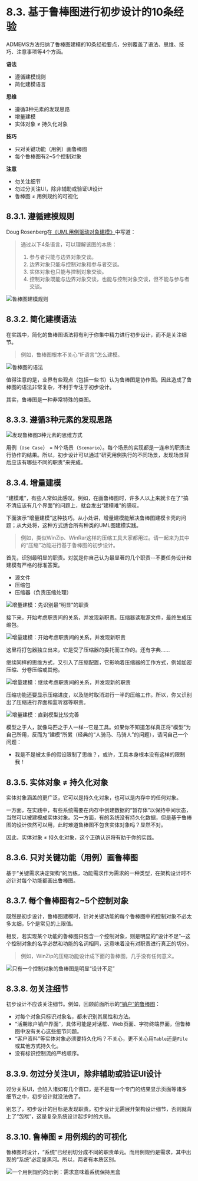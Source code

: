 # 8.3. 基于鲁棒图进行初步设计的10条经验

ADMEMS方法归纳了鲁棒图建模的10条经验要点，分别覆盖了语法、思维、技巧、注意事项等4个方面。

**语法**

- 遵循建模规则
- 简化建模语言

**思维**

- 遵循3种元素的发现思路
- 增量建模
- 实体对象 ≠ 持久化对象

**技巧**

- 只对关键功能（用例）画鲁棒图
- 每个鲁棒图有2~5个控制对象

**注意**

- 勿关注细节
- 勿过分关注UI，除非辅助或验证UI设计
- 鲁棒图 ≠ 用例规约的可视化

## 8.3.1. 遵循建模规则

Doug Rosenberg在[《UML用例驱动对象建模》](https://book.douban.com/subject/1125856/)中写道：

> 通过以下4条语言，可以理解该图的本质：
>
> 1. 参与者只能与边界对象交谈。
> 2. 边界对象只能与控制对象和参与者交谈。
> 3. 实体对象也只能与控制对象交谈。
> 4. 控制对象既能与边界对象交谈，也能与控制对象交谈，但不能与参与者交谈。

![鲁棒图建模规则](images/鲁棒图建模规则.png)

## 8.3.2. 简化建模语法

在实践中，简化的鲁棒图语法将有利于你集中精力进行初步设计，而不是关注细节。

> 例如，鲁棒图根本不关心“IF语言”怎么建模。

![鲁棒图的语法](images/鲁棒图的语法.png)

值得注意的是，业界有些观点（包括一些书）认为鲁棒图是协作图。因此造成了鲁棒图的语法非常复杂，不利于专注于初步设计。

其实，鲁棒图是一种非常特殊的类图。

## 8.3.3. 遵循3种元素的发现思路

![发现鲁棒图3种元素的思维方式](images/发现鲁棒图3种元素的思维方式.png)

用例（`Use Case`） = N个场景（`Scenario`）。每个场景的实现都是一连串的职责进行协作的结果。所以，初步设计可以通过“研究用例执行的不同场景，发现场景背后应该有哪些不同的职责”来完成。

## 8.3.4. 增量建模

“建模难”，有些人常如此感叹。例如，在画鲁棒图时，许多人以上来就卡在了“搞不清应该有几个界面”的问题上，就会发出“建模难”的感叹。

下面演示“增量建模”这种技巧。从小处讲，增量建模能解决鲁棒图建模卡壳的问题；从大处将，这种方式适合所有种类的UML图建模实践。

> 例如，类似WinZip、WinRar这样的压缩工具大家都用过。请一起来为其中的“压缩”功能进行基于鲁棒图的初步设计。

首先，识别最明显的职责。对就是你自己认为最显著的几个职责--不要任务设计和建模有严格的标准答案。

- 源文件
- 压缩包
- 压缩器（负责压缩处理）

![增量建模：先识别最“明显”的职责](images/增量建模：先识别最“明显”的职责.png)

接下来，开始考虑职责间的关系，并发现新职责。压缩器读取源文件，最终生成压缩包。

![增量建模：开始考虑职责间的关系，并发现新职责](images/增量建模：开始考虑职责间的关系，并发现新职责.png)

这里将打包器独立出来，它是受了压缩器的委托而工作的。还有字典......

继续同样的思维方式，又引入了压缩配置，它影响着压缩器的工作方式，例如加密压缩、分卷压缩或其他。

![增量建模：继续考虑职责间的关系，并发现新的职责](images/增量建模：继续考虑职责间的关系，并发现新的职责.png)

压缩功能还要显示压缩进度，以及随时取消进行一半的压缩工作。所以，你又识别出了压缩进行界面和监听器等职责。

![增量建模：直到模型比较完善](images/增量建模：直到模型比较完善.png)

模型之于人，就像马匹之于人一样--它是工具。如果你不知道怎样真正将“模型”为自己所用，反而为“建模”所累（经典的“人骑马、马骑人”的问题），请问自己一个问题：

- 我是不是被太多的假设限制了思维？，或许，工具本身根本没有这样的限制我！

## 8.3.5. 实体对象 ≠ 持久化对象

实体对象涵盖的更广泛，它可以是持久化对象，也可以是内存中的任何对象。

一方面，在实践中，有些系统需要在内存中创建数据的“暂存体”以保持中间状态，当然可以被建模成实体对象。另一方面，有的系统没有持久化数据，但是基于鲁棒图的设计依然可以用，此时难道鲁棒图不包含实体对象吗？显然不对。

因此，实体对象 ≠ 持久化对象，这个正确认识将有助于你的实践。

## 8.3.6. 只对关键功能（用例）画鲁棒图

基于“关键需求决定架构”的历练，功能需求作为需求的一种类型，在架构设计时不必针对每个功能都画出鲁棒图。

## 8.3.7. 每个鲁棒图有2~5个控制对象

既然是初步设计，鲁棒图建模时，针对关键功能的每个鲁棒图中的控制对象不必太多太细，5个是常见的上限值。

相反，若实现某个功能的鲁棒图只包含一个控制对象，则是明显的“设计不足”--这个控制对象的名字必然和功能的名词相同，这意味着没有对职责进行真正的切分。

> 例如，WinZip的压缩功能设计成下面的鲁棒图，几乎没有任何意义。

![只有一个控制对象的鲁棒图是明显“设计不足”](images/只有一个控制对象的鲁棒图是明显“设计不足”.png)

## 8.3.8. 勿关注细节

初步设计不应该关注细节。例如，回顾前面所示的[“销户”的鲁棒图](8.2.md#822-鲁棒性一例)：

- 对每个对象只标识对象名，都未识别其属性和方法。
- “活期账户销户界面”，具体可能是对话框、Web页面、字符终端界面，但鲁棒图中没有关心这些细节问题。
- “客户资料”等实体对象必须要持久化吗？不关心，更不关心用`Table`还是`File`或其他方式持久化。
- 没有标识控制流的严格顺序。

## 8.3.9. 勿过分关注UI，除非辅助或验证UI设计

过分关系UI，会陷入诸如有几个窗口，是不是有一个专门的结果显示页面等诸多细节之中，初步设计就没法做了。

别忘了，初步设计的目标是发现职责。初步设计无需展开架构设计细节，否则就背上了“包袱”，这是复杂系统设计起步时的大忌。

## 8.3.10. 鲁棒图 ≠ 用例规约的可视化

鲁棒图时设计，“系统”已经别切分成不同的职责单元。而用例规约是需求，其中出现的“系统”必定是黑河。所以，两者有本质区别。

![一个用例规约的示例：需求意味着系统保持黑盒](images/一个用例规约的示例：需求意味着系统保持黑盒.png)
